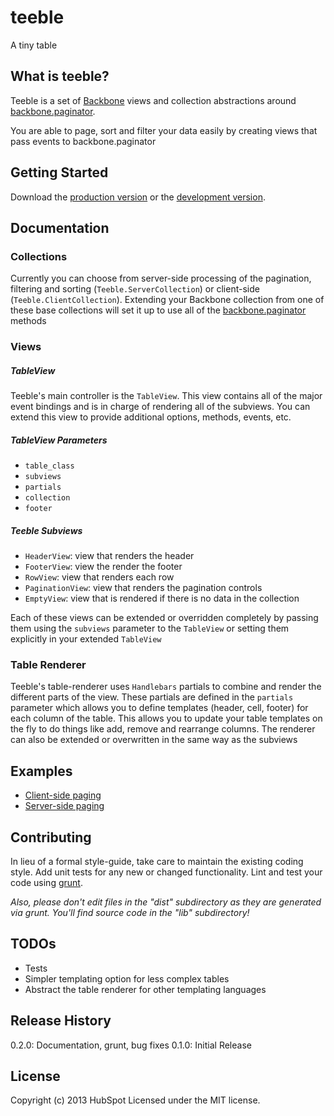 # teeble

A tiny table

## What is teeble?
Teeble is a set of [Backbone](http://backbonejs.org/) views and collection abstractions around [backbone.paginator](https://github.com/addyosmani/backbone.paginator).

You are able to page, sort and filter your data easily by creating views that pass events to backbone.paginator

## Getting Started

Download the [production version][min] or the [development version][max].

[min]: https://raw.github.com/hijonathan/teeble/master/dist/teeble.min.js
[max]: https://raw.github.com/hijonathan/teeble/master/dist/teeble.js

## Documentation

### Collections
Currently you can choose from server-side processing of the pagination, filtering and sorting (`Teeble.ServerCollection`) or client-side (`Teeble.ClientCollection`). Extending your Backbone collection from one of these base collections will set it up to use all of the [backbone.paginator](https://github.com/addyosmani/backbone.paginator) methods

### Views

##### TableView
Teeble's main controller is the `TableView`. This view contains all of the major event bindings and is in charge of rendering all of the subviews. You can extend this view to provide additional options, methods, events, etc.

##### TableView Parameters
* `table_class`
* `subviews`
* `partials`
* `collection`
* `footer`

##### Teeble Subviews
* `HeaderView`: view that renders the header
* `FooterView`: view the render the footer
* `RowView`: view that renders each row
* `PaginationView`: view that renders the pagination controls
* `EmptyView`: view that is rendered if there is no data in the collection

Each of these views can be extended or overridden completely by passing them using the `subviews` parameter to the `TableView` or setting them explicitly in your extended `TableView`

### Table Renderer
Teeble's table-renderer uses `Handlebars` partials to combine and render the different parts of the view. These partials are defined in the `partials` parameter which allows you to define templates (header, cell, footer) for each column of the table. This allows you to update your table templates on the fly to do things like add, remove and rearrange columns. The renderer can also be extended or overwritten in the same way as the subviews

## Examples
* [Client-side paging](http://github.hubspot.com/teeble/examples/netflix-client-paging/index.html)
* [Server-side paging](http://github.hubspot.com/teeble/examples/netflix-request-paging/index.html)

## Contributing
In lieu of a formal style-guide, take care to maintain the existing coding style. Add unit tests for any new or changed functionality. Lint and test your code using [grunt](http://gruntjs.com/).

_Also, please don't edit files in the "dist" subdirectory as they are generated via grunt. You'll find source code in the "lib" subdirectory!_

## TODOs
* Tests
* Simpler templating option for less complex tables
* Abstract the table renderer for other templating languages

## Release History
0.2.0: Documentation, grunt, bug fixes
0.1.0: Initial Release

## License
Copyright (c) 2013 HubSpot
Licensed under the MIT license.

